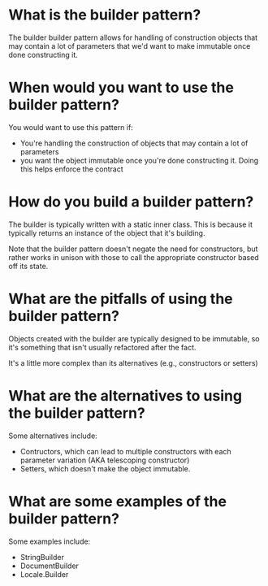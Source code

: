 # What is the builder pattern?

The builder builder pattern allows for handling of construction objects that may contain a lot of parameters that we'd want to make immutable once done constructing it.

# When would you want to use the builder pattern?

You would want to use this pattern if:
 * You're handling the construction of objects that may contain a lot of parameters
 * you want the object immutable once you're done constructing it. Doing this helps enforce the contract

# How do you build a builder pattern?

The builder is typically written with a static inner class. This is because it typically returns an instance of the object that it's building.

Note that the builder pattern doesn't negate the need for constructors, but rather works in unison with those to call the appropriate constructor based off its state.

# What are the pitfalls of using the builder pattern?

Objects created with the builder are typically designed to be immutable, so it's something that isn't usually refactored after the fact.

It's a little more complex than its alternatives (e.g., constructors or setters)

# What are the alternatives to using the builder pattern?

Some alternatives include:
* Contructors, which can lead to multiple constructors with each parameter variation (AKA telescoping constructor)
* Setters, which doesn't make the object immutable.


# What are some examples of the builder pattern?

Some examples include:
* StringBuilder
* DocumentBuilder
* Locale.Builder